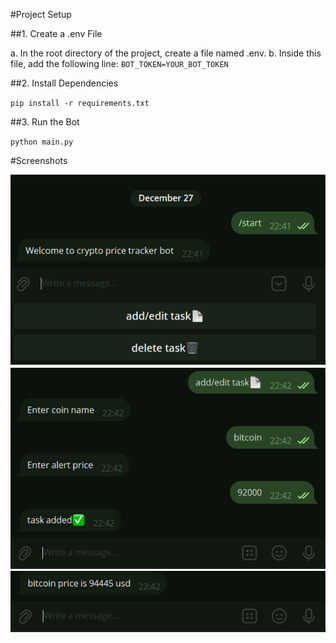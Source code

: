 #Project Setup

##1. Create a .env File

a. In the root directory of the project, create a file named .env.
b. Inside this file, add the following line:
`BOT_TOKEN=YOUR_BOT_TOKEN`

##2. Install Dependencies

`pip install -r requirements.txt`

##3. Run the Bot

`python main.py`

#Screenshots

![](https://github.com/zabazabaa/crypto-price-tracker-tg-bot/blob/main/images/Screenshot_1.png)
![](https://github.com/zabazabaa/crypto-price-tracker-tg-bot/blob/main/images/Screenshot_2.png)
![](https://github.com/zabazabaa/crypto-price-tracker-tg-bot/blob/main/images/Screenshot_3.png)
